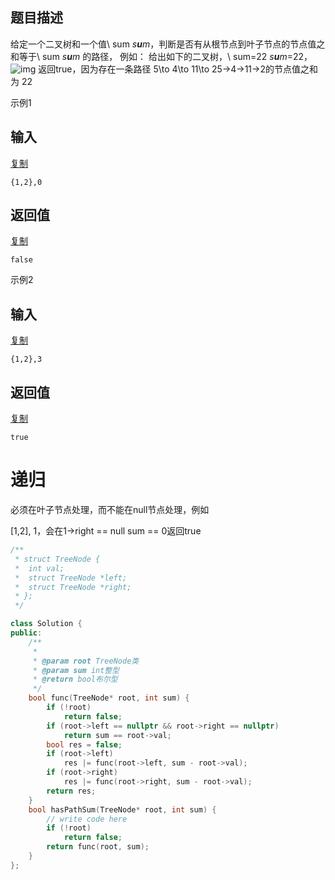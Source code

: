 ## 题目描述

给定一个二叉树和一个值\ sum *s**u**m*，判断是否有从根节点到叶子节点的节点值之和等于\ sum *s**u**m* 的路径，
例如：
给出如下的二叉树，\ sum=22 *s**u**m*=22，
![img](https://uploadfiles.nowcoder.com/images/20200807/999991351_1596786493913_8BFB3E9513755565DC67D86744BB6159)
返回true，因为存在一条路径 5\to 4\to 11\to 25→4→11→2的节点值之和为 22

示例1

## 输入

[复制](javascript:void(0);)

```
{1,2},0
```

## 返回值

[复制](javascript:void(0);)

```
false
```

示例2

## 输入

[复制](javascript:void(0);)

```
{1,2},3
```

## 返回值

[复制](javascript:void(0);)

```
true
```



# 递归

必须在叶子节点处理，而不能在null节点处理，例如

[1,2], 1，会在1->right == null sum == 0返回true

```c++
/**
 * struct TreeNode {
 *	int val;
 *	struct TreeNode *left;
 *	struct TreeNode *right;
 * };
 */

class Solution {
public:
    /**
     * 
     * @param root TreeNode类 
     * @param sum int整型 
     * @return bool布尔型
     */
    bool func(TreeNode* root, int sum) {
        if (!root)
            return false;
        if (root->left == nullptr && root->right == nullptr)
            return sum == root->val;
        bool res = false;
        if (root->left)
            res |= func(root->left, sum - root->val);
        if (root->right)
            res |= func(root->right, sum - root->val);
        return res;
    }
    bool hasPathSum(TreeNode* root, int sum) {
        // write code here
        if (!root)
            return false;
        return func(root, sum);
    }
};
```

